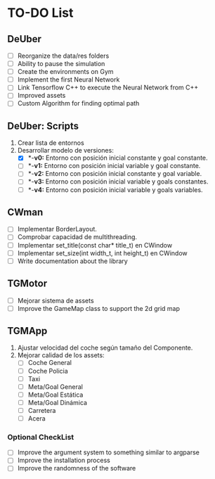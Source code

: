 # TO-DO List

## DeUber

- [ ] Reorganize the data/res folders
- [ ] Ability to pause the simulation
- [ ] Create the environments on Gym
- [ ] Implement the first Neural Network
- [ ] Link Tensorflow C++ to execute the Neural Network from C++
- [ ] Improved assets
- [ ] Custom Algorithm for finding optimal path

## DeUber: Scripts

1. Crear lista de entornos
1. Desarrollar modelo de versiones:
    * [x] *-**v0:** Entorno con posición inicial constante y goal constante.
    * [ ] *-**v1:** Entorno con posición inicial variable y goal constante.
    * [ ] *-**v2:** Entorno con posición inicial constante y goal variable.
    * [ ] *-**v3:** Entorno con posición inicial variable y goals constantes.
    * [ ] *-**v4:** Entorno con posición inicial variable y goals variables.

## CWman

- [ ] Implementar BorderLayout.
- [ ] Comprobar capacidad de multithreading.
- [ ] Implementar set_title(const char* title_t) en CWindow
- [ ] Implementar set_size(int width_t, int height_t) en CWindow 
- [ ] Write documentation about the library
## TGMotor

- [ ] Mejorar sistema de assets
- [ ] Improve the GameMap class to support the 2d grid map
## TGMApp

1. Ajustar velocidad del coche según tamaño del Componente.
2. Mejorar calidad de los assets:
    * [ ] Coche General
    * [ ] Coche Policia
    * [ ] Taxi
    * [ ] Meta/Goal General
    * [ ] Meta/Goal Estática
    * [ ] Meta/Goal Dinámica
    * [ ] Carretera
    * [ ] Acera

### Optional CheckList

- [ ] Improve the argument system to something similar to argparse
- [ ] Improve the installation process
- [ ] Improve the randomness of the software